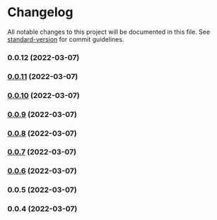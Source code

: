 # Changelog

All notable changes to this project will be documented in this file. See [standard-version](https://github.com/conventional-changelog/standard-version) for commit guidelines.

### 0.0.12 (2022-03-07)

### [0.0.11](https://github.com/haiilo/catalyst/compare/@haiilo/catalyst-icons/v0.0.10...@haiilo/catalyst-icons/v0.0.11) (2022-03-07)

### [0.0.10](https://github.com/haiilo/catalyst/compare/@haiilo/catalyst-icons/v0.0.9...@haiilo/catalyst-icons/v0.0.10) (2022-03-07)

### [0.0.9](https://github.com/haiilo/catalyst/compare/@haiilo/catalyst-icons/v0.0.8...@haiilo/catalyst-icons/v0.0.9) (2022-03-07)

### [0.0.8](https://github.com/haiilo/catalyst/compare/@haiilo/catalyst-icons/v0.0.7...@haiilo/catalyst-icons/v0.0.8) (2022-03-07)

### [0.0.7](https://github.com/haiilo/catalyst/compare/@haiilo/catalyst-icons/v0.0.6...@haiilo/catalyst-icons/v0.0.7) (2022-03-07)

### [0.0.6](https://github.com/haiilo/catalyst/compare/@haiilo/catalyst-icons/v0.0.5...@haiilo/catalyst-icons/v0.0.6) (2022-03-07)

### 0.0.5 (2022-03-07)

### 0.0.4 (2022-03-07)
